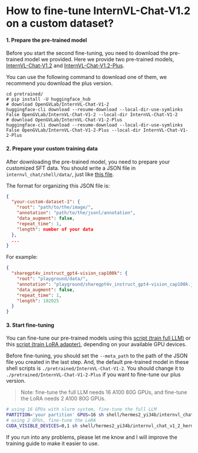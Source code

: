 # How to fine-tune InternVL-Chat-V1.2 on a custom dataset?

#### 1. Prepare the pre-trained model

Before you start the second fine-tuning, you need to download the pre-trained model we provided. Here we provide two pre-trained models, [InternVL-Chat-V1.2](https://huggingface.co/OpenGVLab/InternVL-Chat-V1-2) and [InternVL-Chat-V1.2-Plus](https://huggingface.co/OpenGVLab/InternVL-Chat-V1-2-Plus).

You can use the following command to download one of them, we recommend you download the plus version.

```shell
cd pretrained/
# pip install -U huggingface_hub
# download OpenGVLab/InternVL-Chat-V1-2
huggingface-cli download --resume-download --local-dir-use-symlinks False OpenGVLab/InternVL-Chat-V1-2 --local-dir InternVL-Chat-V1-2
# download OpenGVLab/InternVL-Chat-V1-2-Plus
huggingface-cli download --resume-download --local-dir-use-symlinks False OpenGVLab/InternVL-Chat-V1-2-Plus --local-dir InternVL-Chat-V1-2-Plus
```

#### 2. Prepare your custom training data

After downloading the pre-trained model, you need to prepare your customized SFT data. You should write a JSON file in `internvl_chat/shell/data/`, just like [this file](./shell/data/internvl_1_2_finetune.json).

The format for organizing this JSON file is:

```json
{
  "your-custom-dataset-1": {
    "root": "path/to/the/image/",
    "annotation": "path/to/the/jsonl/annotation",
    "data_augment": false,
    "repeat_time": 1,
    "length": number of your data
  },
  ...
}
```

For example:

```json
{
  "sharegpt4v_instruct_gpt4-vision_cap100k": {
    "root": "playground/data/",
    "annotation": "playground/sharegpt4v_instruct_gpt4-vision_cap100k.jsonl",
    "data_augment": false,
    "repeat_time": 1,
    "length": 102025
  }
}
```

#### 3. Start fine-tuning

You can fine-tune our pre-trained models using this [script (train full LLM)](../internvl_chat/shell/hermes2_yi34b/internvl_chat_v1_2_hermes2_yi34b_448_res_finetune_continue.sh) or this [script (train LoRA adapter)](../internvl_chat/shell/hermes2_yi34b/internvl_chat_v1_2_hermes2_yi34b_448_res_finetune_continue_lora.sh), depending on your available GPU devices.

Before fine-tuning, you should set the `--meta_path` to the path of the JSON file you created in the last step. And, the default pre-trained model in these shell scripts is `./pretrained/InternVL-Chat-V1-2`. You should change it to `./pretrained/InternVL-Chat-V1-2-Plus` if you want to fine-tune our plus version.

> Note: fine-tune the full LLM needs 16 A100 80G GPUs, and fine-tune the LoRA needs 2 A100 80G GPUs.

```sh
# using 16 GPUs with slurm system, fine-tune the full LLM
PARTITION='your partition' GPUS=16 sh shell/hermes2_yi34b/internvl_chat_v1_2_hermes2_yi34b_448_res_finetune_continue.sh
# using 2 GPUs, fine-tune the LoRA
CUDA_VISIBLE_DEVICES=0,1 sh shell/hermes2_yi34b/internvl_chat_v1_2_hermes2_yi34b_448_res_finetune_continue_lora.sh
```

If you run into any problems, please let me know and I will improve the training guide to make it easier to use.
